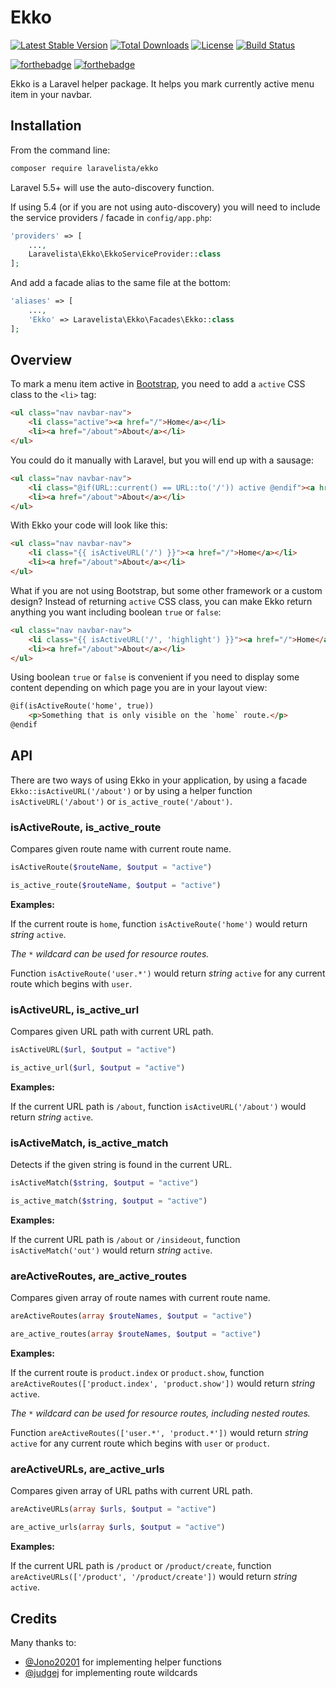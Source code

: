 # Ekko

[![Latest Stable Version](https://poser.pugx.org/laravelista/ekko/v/stable)](https://packagist.org/packages/laravelista/ekko)
[![Total Downloads](https://poser.pugx.org/laravelista/ekko/downloads)](https://packagist.org/packages/laravelista/ekko)
[![License](https://poser.pugx.org/laravelista/ekko/license)](https://packagist.org/packages/laravelista/ekko)
[![Build Status](https://travis-ci.org/laravelista/Ekko.svg?branch=master)](https://travis-ci.org/laravelista/Ekko)

[![forthebadge](http://forthebadge.com/images/badges/gluten-free.svg)](http://forthebadge.com)
[![forthebadge](http://forthebadge.com/images/badges/makes-people-smile.svg)](http://forthebadge.com)

Ekko is a Laravel helper package. It helps you mark currently active menu item in your navbar.

## Installation

From the command line:

```bash
composer require laravelista/ekko
```

Laravel 5.5+ will use the auto-discovery function.

If using 5.4 (or if you are not using auto-discovery) you will need to include the service providers / facade in `config/app.php`:

```php
'providers' => [
    ...,
    Laravelista\Ekko\EkkoServiceProvider::class
];
```

And add a facade alias to the same file at the bottom:

```php
'aliases' => [
    ...,
    'Ekko' => Laravelista\Ekko\Facades\Ekko::class
];
```

## Overview

To mark a menu item active in [Bootstrap](http://getbootstrap.com/components/#navbar), you need to add a `active` CSS class to the `<li>` tag:

```html
<ul class="nav navbar-nav">
    <li class="active"><a href="/">Home</a></li>
    <li><a href="/about">About</a></li>
</ul>
```

You could do it manually with Laravel, but you will end up with a sausage:

```html
<ul class="nav navbar-nav">
    <li class="@if(URL::current() == URL::to('/')) active @endif"><a href="/">Home</a></li>
    <li><a href="/about">About</a></li>
</ul>
```

With Ekko your code will look like this:

```html
<ul class="nav navbar-nav">
    <li class="{{ isActiveURL('/') }}"><a href="/">Home</a></li>
    <li><a href="/about">About</a></li>
</ul>
```

What if you are not using Bootstrap, but some other framework or a custom design? Instead of returning `active` CSS class, you can make Ekko return anything you want including boolean `true` or `false`:

```html
<ul class="nav navbar-nav">
    <li class="{{ isActiveURL('/', 'highlight') }}"><a href="/">Home</a></li>
    <li><a href="/about">About</a></li>
</ul>
```

Using boolean `true` or `false` is convenient if you need to display some content depending on which page you are in your layout view:

```html
@if(isActiveRoute('home', true))
    <p>Something that is only visible on the `home` route.</p>
@endif
```

## API

There are two ways of using Ekko in your application, by using a facade `Ekko::isActiveURL('/about')` or by using a helper function `isActiveURL('/about')` or `is_active_route('/about')`.

### isActiveRoute, is_active_route

Compares given route name with current route name.

```php
isActiveRoute($routeName, $output = "active")
```

```php
is_active_route($routeName, $output = "active")
```

**Examples:**

If the current route is `home`, function `isActiveRoute('home')` would return *string* `active`.

_The `*` wildcard can be used for resource routes._

Function `isActiveRoute('user.*')` would return *string* `active` for any current route which begins with `user`.

### isActiveURL, is_active_url

Compares given URL path with current URL path.

```php
isActiveURL($url, $output = "active")
```

```php
is_active_url($url, $output = "active")
```

**Examples:**

If the current URL path is `/about`, function `isActiveURL('/about')` would return *string* `active`.

### isActiveMatch, is_active_match

Detects if the given string is found in the current URL.

```php
isActiveMatch($string, $output = "active")
```

```php
is_active_match($string, $output = "active")
```

**Examples:**

If the current URL path is `/about` or `/insideout`, function `isActiveMatch('out')` would return *string* `active`.

### areActiveRoutes, are_active_routes

Compares given array of route names with current route name.

```php
areActiveRoutes(array $routeNames, $output = "active")
```

```php
are_active_routes(array $routeNames, $output = "active")
```

**Examples:**

If the current route is `product.index` or `product.show`, function `areActiveRoutes(['product.index', 'product.show'])` would return *string* `active`.

_The `*` wildcard can be used for resource routes, including nested routes._

Function `areActiveRoutes(['user.*', 'product.*'])` would return *string* `active` for any current route which begins with `user` or `product`.

### areActiveURLs, are_active_urls

Compares given array of URL paths with current URL path.

```php
areActiveURLs(array $urls, $output = "active")
```

```php
are_active_urls(array $urls, $output = "active")
```

**Examples:**

If the current URL path is `/product` or `/product/create`, function `areActiveURLs(['/product', '/product/create'])` would return *string* `active`.

## Credits

Many thanks to:

- [@Jono20201](https://github.com/Jono20201) for implementing helper functions
- [@judgej](https://github.com/judgej) for implementing route wildcards
